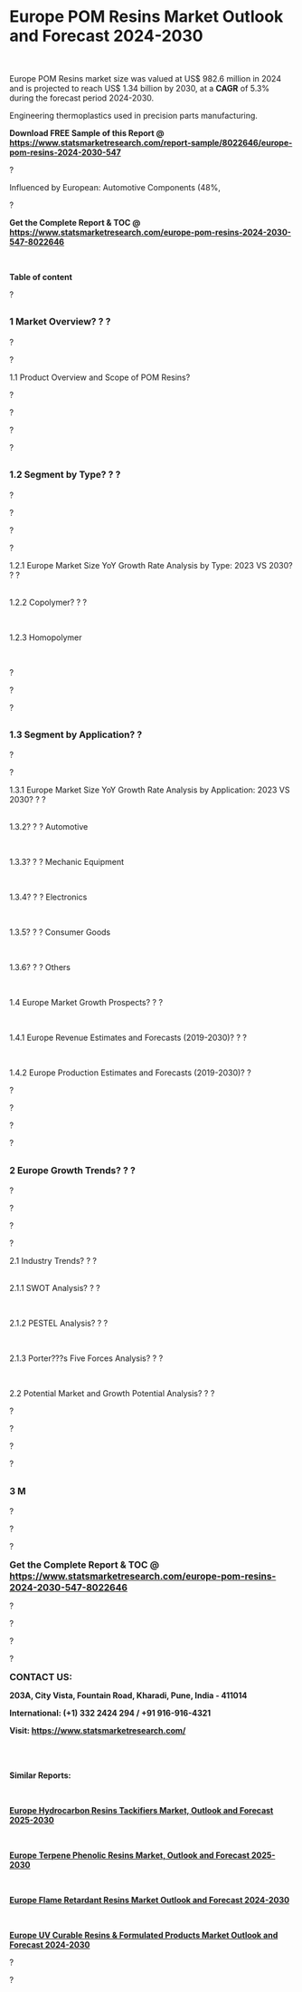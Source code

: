 <h1>Europe POM Resins Market Outlook and Forecast 2024-2030</h1><br/><p>Europe POM Resins market size was valued at US$ 982.6 million in 2024 and is projected to reach US$ 1.34 billion by 2030, at a <strong>CAGR</strong> of 5.3% during the forecast period 2024-2030.</p>
 
 
 
 <p>Engineering thermoplastics used in precision parts manufacturing.</p>
 
 
 
 <div><b>Download FREE Sample of this Report @ <a href="https://www.statsmarketresearch.com/download-free-sample/8022646/europe-pom-resins-2024-2030-547">https://www.statsmarketresearch.com/report-sample/8022646/europe-pom-resins-2024-2030-547</a></b></div>
 
 
 
 <p>? </p>
 
 
 
 <p>Influenced by European: Automotive Components (48%,</p>
 
 
 
 <p>? </p>
 
 
 
 <div><b>Get the Complete Report & TOC @ <a href="https://www.statsmarketresearch.com/europe-pom-resins-2024-2030-547-8022646">https://www.statsmarketresearch.com/europe-pom-resins-2024-2030-547-8022646</a></b></div>
 
 
 
 <p><br />
 
 <b>Table of content</b></p>
 
 
 
 <p>? </p>
 
 
 
 <h2><span style="font-size:16px"><strong>1 Market Overview? ? ? </strong></span></h2>
 
 
 
 <p>? </p>
 
 
 
 <p>? </p>
 
 
 
 <p>1.1 Product Overview and Scope of POM Resins? </p>
 
 
 
 <p>? </p>
 
 
 
 <p>? </p>
 
 
 
 <p>? </p>
 
 
 
 <p>? </p>
 
 
 
 <h2><strong><span style="font-size:16px">1.2 Segment by Type? ? ? </span></strong></h2>
 
 
 
 <p>? </p>
 
 
 
 <p>? </p>
 
 
 
 <p>? </p>
 
 
 
 <p>? </p>
 
 
 
 <p>1.2.1 Europe Market Size YoY Growth Rate Analysis by Type: 2023 VS 2030? ? ? <br />
 
 <br />
 
 1.2.2 Copolymer? ? ? <br />
 
 <br />
 
 1.2.3 Homopolymer<br />
 
 <br />
 
 ? </p>
 
 
 
 <p>? </p>
 
 
 
 <p>? </p>
 
 
 
 <h2><span style="font-size:16px"><strong>1.3 Segment by Application? ? </strong></span></h2>
 
 
 
 <p>? </p>
 
 
 
 <p>? </p>
 
 
 
 <p>1.3.1 Europe Market Size YoY Growth Rate Analysis by Application: 2023 VS 2030? ? ? <br />
 
 <br />
 
 1.3.2? ? ? Automotive<br />
 
 <br />
 
 1.3.3? ? ? Mechanic Equipment<br />
 
 <br />
 
 1.3.4? ? ? Electronics<br />
 
 <br />
 
 1.3.5? ? ? Consumer Goods<br />
 
 <br />
 
 1.3.6? ? ? Others<br />
 
 <br />
 
 1.4 Europe Market Growth Prospects? ? ? <br />
 
 <br />
 
 1.4.1 Europe Revenue Estimates and Forecasts (2019-2030)? ? ? <br />
 
 <br />
 
 1.4.2 Europe Production Estimates and Forecasts (2019-2030)? ? </p>
 
 
 
 <p>? </p>
 
 
 
 <p>? </p>
 
 
 
 <p>? </p>
 
 
 
 <p>? </p>
 
 
 
 <h2><span style="font-size:16px"><strong>2 Europe Growth Trends? ? ? </strong></span></h2>
 
 
 
 <p>? </p>
 
 
 
 <p>? </p>
 
 
 
 <p>? </p>
 
 
 
 <p>? </p>
 
 
 
 <p>2.1 Industry Trends? ? ? <br />
 
 <br />
 
 2.1.1 SWOT Analysis? ? ? <br />
 
 <br />
 
 2.1.2 PESTEL Analysis? ? ? <br />
 
 <br />
 
 2.1.3 Porter???s Five Forces Analysis? ? ? <br />
 
 <br />
 
 2.2 Potential Market and Growth Potential Analysis? ? ? </p>
 
 
 
 <p>? </p>
 
 
 
 <p>? </p>
 
 
 
 <p>? </p>
 
 
 
 <p>? </p>
 
 
 
 <h2><span style="font-size:16px"><strong>3 M</strong></span></h2>
 
 
 
 <p>? </p>
 
 
 
 <p>? </p>
 
 
 
 <p>? </p>
 
 
 
 <div><span style="font-size:16px"><strong><b>Get the Complete Report & TOC @ <a href="https://www.statsmarketresearch.com/europe-pom-resins-2024-2030-547-8022646">https://www.statsmarketresearch.com/europe-pom-resins-2024-2030-547-8022646</a></b></strong></span></div>
 
 
 
 <p>? </p>
 
 
 
 <p>? </p>
 
 
 
 <p>? </p>
 
 
 
 <p>? </p>
 
 
 
 <p><span style="font-size:16px"><strong><b>CONTACT US:</b><br />
 
 203A, City Vista, Fountain Road, Kharadi, Pune, India - 411014<br />
 
 International: (+1) 332 2424 294 / +91 916-916-4321<br />
 
 Visit: <a href="https://www.statsmarketresearch.com/">https://www.statsmarketresearch.com/</a><br />
 
 <br />
 
 <br />
 
 Similar Reports:<br />
 
 <br />
 
 <a href="https://www.statsmarketresearch.com/europe-hydrocarbon-resins-tackifiers-forecast-2025-2030-331-8026650">Europe Hydrocarbon Resins Tackifiers Market, Outlook and Forecast 2025-2030</a><br />
 
 <br />
 
 <a href="https://www.statsmarketresearch.com/europe-terpene-phenolic-resins-forecast-2025-2030-150-8026658">Europe Terpene Phenolic Resins Market, Outlook and Forecast 2025-2030</a><br />
 
 <br />
 
 <a href="https://www.statsmarketresearch.com/europe-flame-retardant-resins-2024-2030-686-8022627">Europe Flame Retardant Resins Market Outlook and Forecast 2024-2030</a><br />
 
 <br />
 
 <a href="https://www.statsmarketresearch.com/europe-uv-curable-resins-formulated-s-2024-2030-60-8022673">Europe UV Curable Resins & Formulated Products Market Outlook and Forecast 2024-2030</a></strong></span></p>
 
 
 
 <p>? </p>
 
 
 
 <p>? </p>